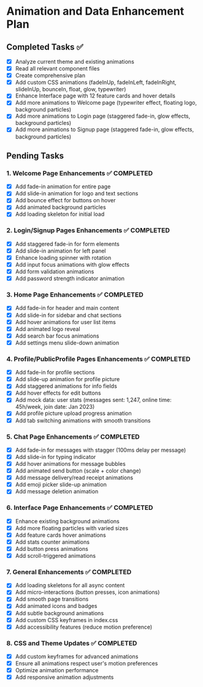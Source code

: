 # Animation and Data Enhancement Plan

## Completed Tasks ✅
- [x] Analyze current theme and existing animations
- [x] Read all relevant component files
- [x] Create comprehensive plan
- [x] Add custom CSS animations (fadeInUp, fadeInLeft, fadeInRight, slideInUp, bounceIn, float, glow, typewriter)
- [x] Enhance Interface page with 12 feature cards and hover details
- [x] Add more animations to Welcome page (typewriter effect, floating logo, background particles)
- [x] Add more animations to Login page (staggered fade-in, glow effects, background particles)
- [x] Add more animations to Signup page (staggered fade-in, glow effects, background particles)

## Pending Tasks

### 1. Welcome Page Enhancements ✅ COMPLETED
- [x] Add fade-in animation for entire page
- [x] Add slide-in animation for logo and text sections
- [x] Add bounce effect for buttons on hover
- [x] Add animated background particles
- [x] Add loading skeleton for initial load

### 2. Login/Signup Pages Enhancements ✅ COMPLETED
- [x] Add staggered fade-in for form elements
- [x] Add slide-in animation for left panel
- [x] Enhance loading spinner with rotation
- [x] Add input focus animations with glow effects
- [x] Add form validation animations
- [x] Add password strength indicator animation

### 3. Home Page Enhancements ✅ COMPLETED
- [x] Add fade-in for header and main content
- [x] Add slide-in for sidebar and chat sections
- [x] Add hover animations for user list items
- [x] Add animated logo reveal
- [x] Add search bar focus animations
- [x] Add settings menu slide-down animation

### 4. Profile/PublicProfile Pages Enhancements ✅ COMPLETED
- [x] Add fade-in for profile sections
- [x] Add slide-up animation for profile picture
- [x] Add staggered animations for info fields
- [x] Add hover effects for edit buttons
- [x] Add mock data: user stats (messages sent: 1,247, online time: 45h/week, join date: Jan 2023)
- [x] Add profile picture upload progress animation
- [x] Add tab switching animations with smooth transitions

### 5. Chat Page Enhancements ✅ COMPLETED
- [x] Add fade-in for messages with stagger (100ms delay per message)
- [x] Add slide-in for typing indicator
- [x] Add hover animations for message bubbles
- [x] Add animated send button (scale + color change)
- [x] Add message delivery/read receipt animations
- [x] Add emoji picker slide-up animation
- [x] Add message deletion animation

### 6. Interface Page Enhancements ✅ COMPLETED
- [x] Enhance existing background animations
- [x] Add more floating particles with varied sizes
- [x] Add feature cards hover animations
- [x] Add stats counter animations
- [x] Add button press animations
- [x] Add scroll-triggered animations

### 7. General Enhancements ✅ COMPLETED
- [x] Add loading skeletons for all async content
- [x] Add micro-interactions (button presses, icon animations)
- [x] Add smooth page transitions
- [x] Add animated icons and badges
- [x] Add subtle background animations
- [x] Add custom CSS keyframes in index.css
- [x] Add accessibility features (reduce motion preference)

### 8. CSS and Theme Updates ✅ COMPLETED
- [x] Add custom keyframes for advanced animations
- [x] Ensure all animations respect user's motion preferences
- [x] Optimize animation performance
- [x] Add responsive animation adjustments
